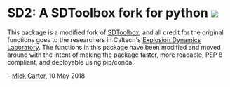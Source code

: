 # SD2: A SDToolbox fork for python <img src="https://travis-ci.org/cartemic/SD2.svg?branch=master">

This package is a modified fork of [SDToolbox](http://shepherd.caltech.edu/EDL/public/cantera/html/SD_Toolbox/), and all credit for the original functions goes to the researchers in Caltech's [Explosion Dynamics Laboratory](http://shepherd.caltech.edu/EDL/). The functions in this package have been modified and moved around with the intent of making the package faster, more readable, PEP 8 compliant, and deployable using pip/conda.

\- [Mick Carter](mailto:cartemic@oregonstate.edu), 10 May 2018
